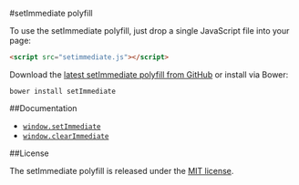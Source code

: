 #setImmediate polyfill

To use the setImmediate polyfill, just drop a single JavaScript file into your page:
```html
<script src="setimmediate.js"></script>
```
Download the [latest setImmediate polyfill from GitHub](https://raw.githubusercontent.com/Octane/setImmediate/master/setimmediate.js) or install via Bower:
```
bower install setImmediate
```

##Documentation

 - [`window.setImmediate`](http://msdn.microsoft.com/en-us/library/ie/hh773176)
 - [`window.clearImmediate`](http://msdn.microsoft.com/en-us/library/ie/hh924825)

##License

The setImmediate polyfill is released under the [MIT license](https://github.com/Octane/setImmediate/blob/master/LICENSE).
